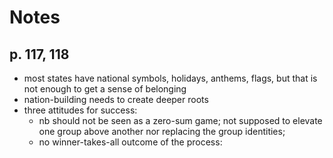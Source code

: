# Notes

## p. 117, 118

- most states have national symbols, holidays, anthems, flags, but that is not
  enough to get a sense of belonging
- nation-building needs to create deeper roots
- three attitudes for success:
    - nb should not be seen as a zero-sum game; not supposed to elevate
      one group above another nor replacing the group identities; 
    - no winner-takes-all outcome of the process: 
